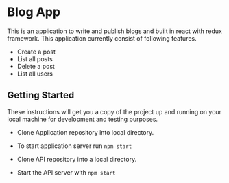 
# Blog App

This is an application to write and publish blogs and built in react with redux framework. This application currently consist of following features.
* Create a post
* List all posts
* Delete a post
* List all users


## Getting Started

These instructions will get you a copy of the project up and running on your local machine for development and testing purposes.

- Clone Application repository into local directory.
- To start application server run `npm start`

- Clone API repository into a local directory.
- Start the API server with `npm start`
